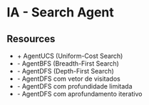 # IA - Search Agent

## Resources

- \+ AgentUCS (Uniform-Cost Search)
- \- AgentBFS (Breadth-First Search)
- \- AgentDFS (Depth-First Search)
- \- AgentDFS com vetor de visitados
- \- AgentDFS com profundidade limitada
- \- AgentDFS com aprofundamento iterativo
